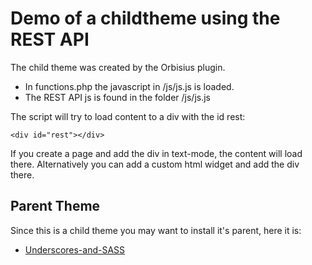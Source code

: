 Demo of a childtheme using the REST API
=======================================

The child theme was created by the Orbisius plugin. 

* In functions.php the javascript in /js/js.js is loaded.
* The REST API js is found in the folder /js/js.js

The script will try to load content to a div with the id rest:

`<div id="rest"></div>`

If you create a page and add the div in text-mode, the content will load there. Alternatively you can add a custom html widget and add the div there.

## Parent Theme

Since this is a child theme you may want to install it's parent, here it is:

* [Underscores-and-SASS](https://github.com/asathoor/underscores-and-sass)
